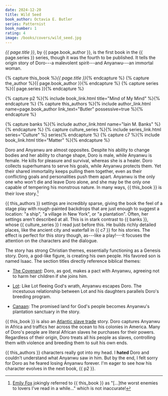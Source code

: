 ```yaml
---
date: 2024-12-20
title: Wild Seed
book_author: Octavia E. Butler
series: Patternist
book_number: 1
rating: 4
image: /books/covers/wild_seed.jpg
---
```


<cite class="book-title">{{ page.title }}</cite>, by <span
class="author-name">{{ page.book_author }}</span>, is the first book in the
<span class="book-series">{{ page.series }}</span> series, though it was the
fourth to be published. It tells the origin story of Doro---a malevolent
spirit---and Anyanwu---an immortal woman.

{% capture this_book %}<cite class="book-title">{{ page.title }}</cite>{% endcapture %}
{% capture the_author %}<span class="author-name">{{ page.book_author }}</span>{% endcapture %}
{% capture series %}<span class="book-series">{{ page.series }}</span>{% endcapture %}

{% capture p2 %}{% include book_link.html title="Mind of My Mind" %}{% endcapture %}
{% capture this_authors %}{% include author_link.html name=page.book_author link_text="Butler" possessive=true %}{% endcapture %}

{% capture banks %}{% include author_link.html name="Iain M. Banks" %}{% endcapture %}
{% capture culture_series %}{% include series_link.html series="Culture" %} series{% endcapture %}
{% capture c7 %}{% include book_link.html title="Matter" %}{% endcapture %}

Doro and Anyanwu are almost opposites. Despite his ability to change bodies
and her ability to change shape, Doro is male, while Anyanwu is female. He
kills for pleasure and survival, whereas she is a healer. Doro collects
superhumans to serve his goals, while Anyanwu protects them. Yet their shared
immortality keeps pulling them together, even as their conflicting goals and
personalities push them apart. Anyanwu is the only one who won't die and leave
Doro alone, and she may be the only one capable of tempering his monstrous
nature. In many ways, {{ this_book }} is their love story.[^enemies]

[^enemies]:
    [Emily Fox][fox] jokingly referred to {{ this_book }} as "[...]the worst
    enemies to lovers I've read in a while..." which is not inaccurate!

[fox]: https://www.goodreads.com/review/show/5305542831

{{ this_authors }} settings are incredibly sparse, giving the book the feel of
a stage play with rough-painted backdrops that are just enough to suggest a
location: "a ship", "a village in New York", or "a plantation". Often, her
settings aren't described at all. This is in stark contrast to {{ banks }},
whose {{ culture_series }} I read just before this. He builds richly detailed
places, like the ancient city and waterfall in {{ c7 }} for his stories. The
effect is perfect for this story though, as---like a play!---it focuses the
attention on the characters and the dialogue.

The story has strong Christian themes, essentially functioning as a Genesis
story. Doro, a god-like figure, is creating his own people. His favored son is
named Isaac. The section titles directly reference biblical themes:

- [The Covenant][covenant]: Doro, as god, makes a pact with Anyanwu, agreeing
  not to harm her children if she joins him.

- [Lot][lot]: Like Lot fleeing God's wrath, Anyanwu escapes Doro. The
  incestuous relationship between Lot and his daughters parallels Doro's
  breeding program.

- [Canaan][canaan]: The promised land for God's people becomes Anyanwu's
  plantation sanctuary in the story.

[covenant]: https://en.wikipedia.org/wiki/Covenant_(biblical)
[lot]: https://en.wikipedia.org/wiki/Lot_(biblical_person)
[canaan]: https://en.wikipedia.org/wiki/Canaan

{{ this_book }} is also an [Atlantic slave trade][slave] story. Doro captures
Anyanwu in Africa and traffics her across the ocean to his colonies in
America. Many of Doro's people are literal African slaves he purchases for
their powers. Regardless of their origin, Doro treats all his people as
slaves, controlling them with violence and breeding them to suit his own ends.

[slave]: https://en.wikipedia.org/wiki/Atlantic_slave_trade

{{ this_authors }} characters really got into my head. I **hated** Doro and
couldn't understand what Anyanwu saw in him. But by the end, I felt sorry for
Doro as he feared losing Anyanwu forever. I'm eager to see how his character
evolves in the next book, {{ p2 }}.
